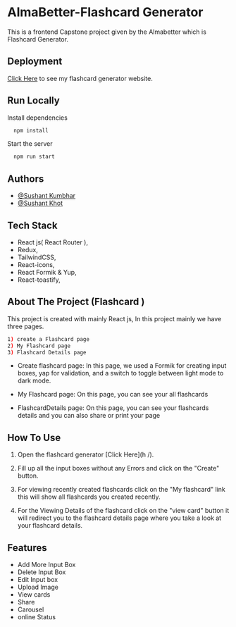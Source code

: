 # AlmaBetter-Flashcard Generator
This is a frontend Capstone project given by the Almabetter which is Flashcard Generator.

## Deployment

[Click Here]( ) to see my flashcard generator website.

## Run Locally

Install dependencies

```bash
  npm install
```

Start the server

```bash
  npm run start
```

## Authors

- [@Sushant Kumbhar](https://github.com/sushantkumbhar99)
- [@Sushant Khot](https://github.com/Sushant7975 )
 


## Tech Stack
- React js( React Router ),
- Redux,
- TailwindCSS,
- React-icons,
- React Formik & Yup,
- React-toastify,


## About The Project (Flashcard )
This project is created with mainly React js, In this project mainly we have three pages.
```bash
1) create a Flashcard page 
2) My Flashcard page 
3) Flashcard Details page
```
- Create flashcard page: In this page, we used a Formik for creating input boxes, yap for validation, and a switch to toggle between light mode to dark mode.

- My Flashcard page: On this page, you can see your all flashcards 

- FlashcardDetails page: On this page, you can see your flashcards details and you can also share or print your page 

## How To Use

1) Open the flashcard generator [Click Here](h /).

2) Fill up all the input boxes without any Errors and click on the "Create" button.

3) For viewing recently created flashcards click on the "My flashcard" link this will show all flashcards you created recently.

4) For the Viewing Details of the flashcard click on the "view card" button it will redirect you to the flashcard details page where you take a look at your flashcard details.

## Features

- Add More Input Box
- Delete Input Box
- Edit Input box
- Upload Image
- View cards
- Share
- Carousel
- online Status
